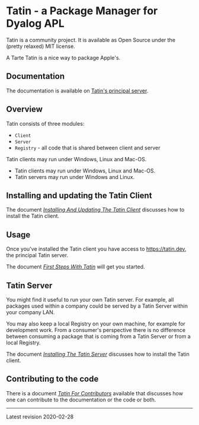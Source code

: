 # Tatin - a Package Manager for Dyalog APL

Tatin is a community project. It is available as Open Source under the (pretty relaxed) MIT license.

A Tarte Tatin is a nice way to package Apple's.

## Documentation

The documentation is available on [Tatin's principal server](https://tatin.dev/v1/documentation "Link to https://tatin.dev/v1/documentation").

## Overview

Tatin consists of three modules:

* `Client` 
* `Server` 
* `Registry` - all code that is shared between client and server

Tatin clients may run under Windows, Linux and Mac-OS.

* Tatin clients may run under Windows, Linux and Mac-OS.
* Tatin servers may run under Windows and Linux.

## Installing and updating the Tatin Client

The document [_Installing And Updating The Tatin Client_](https://tatin.dev/Assets/docs/InstallingAndUpdatingTheTatinClient.html "Link to InstallingAndUpdatingTheTatinClient.html on the Tatin server") discusses how to install the Tatin client.

## Usage

Once you've installed the Tatin client you have access to <https://tatin.dev>, the principal Tatin server.

The document [_First Steps With Tatin_](https://tatin.dev/Assets/docs/FirstStepsWithTatin.html "Link to FirstStepsWithTatin.html on the Tatin server") will get you started.

## Tatin Server 

You might find it useful to run your own Tatin server. For example, all packages used within a company could be served by a Tatin Server within your company LAN.

You may also keep a local Registry on your own machine, for example for development work. From a consumer's perspective there is no difference between consuming a package that is coming from a Tatin Server or from a local Registry.

The document [_Installing The Tatin Server_](https://tatin.dev/Assets/docs/InstallingTheTatinServer.html "Link to InstallingTheTatinServer.html on the Tatin server") discusses how to install the Tatin client.

## Contributing to the code 

There is a document [_Tatin For Contributors_](https://tatin.dev/Assets/docs/TatinForContributors.html "Link toTatinForContributors.html on the Tatin server") available that discusses how one can contribute to the documentation or the code or both.

-----

Latest revision 2020-02-28
